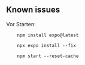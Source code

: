 ## Known issues

Vor Starten:

```
    npm install expo@latest
```


```
    npx expo install --fix
```


```
    npm start --reset-cache
```
